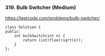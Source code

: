 ### 319. Bulb Switcher (Medium)

https://leetcode.com/problems/bulb-switcher/

```
class Solution {
public:
    int bulbSwitch(int n) {
        return (int)floor(sqrt(n));
    }
};
```
